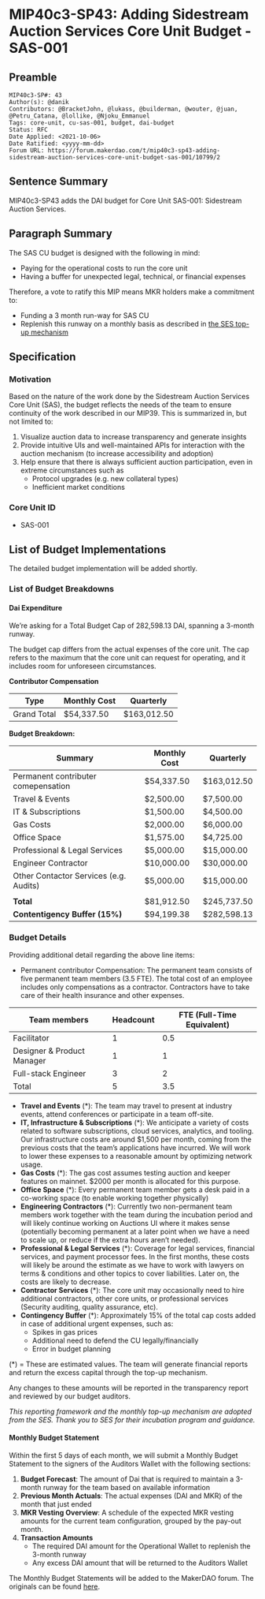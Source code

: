 # MIP40c3-SP43: Adding Sidestream Auction Services Core Unit Budget - SAS-001

## Preamble

```
MIP40c3-SP#: 43
Author(s): @danik
Contributors: @BracketJohn, @lukass, @builderman, @wouter, @juan, @Petru_Catana, @lollike, @Njoku_Emmanuel
Tags: core-unit, cu-sas-001, budget, dai-budget
Status: RFC
Date Applied: <2021-10-06>
Date Ratified: <yyyy-mm-dd>  
Forum URL: https://forum.makerdao.com/t/mip40c3-sp43-adding-sidestream-auction-services-core-unit-budget-sas-001/10799/2
```

## Sentence Summary

MIP40c3-SP43 adds the DAI budget for Core Unit SAS-001: Sidestream Auction Services.

## Paragraph Summary

The SAS CU budget is designed with the following in mind:

* Paying for the operational costs to run the core unit
* Having a buffer for unexpected legal, technical, or financial expenses

Therefore, a vote to ratify this MIP means MKR holders make a commitment to:

* Funding a 3 month run-way for SAS CU
* Replenish this runway on a monthly basis as described in [the SES top-up mechanism](https://forum.makerdao.com/t/mip40c3-sp10-modify-core-unit-budget-ses-001/7369)

## Specification

### Motivation

Based on the nature of the work done by the Sidestream Auction Services Core Unit (SAS), the budget reflects the needs of the team to ensure continuity of the work described in our MIP39. This is summarized in, but not limited to:

1. Visualize auction data to increase transparency and generate insights
2. Provide intuitive UIs and well-maintained APIs for interaction with the auction mechanism (to increase accessibility and adoption)
3. Help ensure that there is always sufficient auction participation, even in extreme circumstances such as
   * Protocol upgrades (e.g. new collateral types)
   * Inefficient market conditions

### Core Unit ID

* SAS-001

## List of Budget Implementations

The detailed budget implementation will be added shortly.

### List of Budget Breakdowns

#### Dai Expenditure

We’re asking for a Total Budget Cap of 282,598.13 DAI, spanning a 3-month runway.

The budget cap differs from the actual expenses of the core unit. The cap refers to the maximum that the core unit can request for operating, and it includes room for unforeseen circumstances.

**Contributor Compensation**

|Type|Monthly Cost|Quarterly|
| --- | --- | --- |
|Grand Total|$54,337.50|$163,012.50|

**Budget Breakdown:**

|Summary|Monthly Cost|Quarterly|
| --- | --- | --- |
|Permanent contributer comepensation|$54,337.50|$163,012.50|
|Travel & Events|$2,500.00|$7,500.00|
|IT & Subscriptions|$1,500.00|$4,500.00|
|Gas Costs|$2,000.00|$6,000.00|
|Office Space|$1,575.00|$4,725.00|
|Professional & Legal Services|$5,000.00|$15,000.00|
|Engineer Contractor|$10,000.00|$30,000.00|
|Other Contactor Services (e.g. Audits)|$5,000.00|$15,000.00|
||||
|**Total**|$81,912.50|$245,737.50|
|**Contentigency Buffer (15%)**|$94,199.38|$282,598.13|

### Budget Details

Providing additional detail regarding the above line items:

* Permanent contributor Compensation: The permanent team consists of five permanent team members (3.5 FTE). The total cost of an employee includes only compensations as a contractor. Contractors have to take care of their health insurance and other expenses.

|Team members|Headcount|FTE (Full-Time Equivalent)|
| --- | --- | --- |
|Facilitator|1|0.5|
|Designer & Product Manager|1|1|
|Full-stack Engineer|3|2|
|Total|5|3.5|

* **Travel and Events** (*): The team may travel to present at industry events, attend conferences or participate in a team off-site.
* **IT, Infrastructure & Subscriptions** (*): We anticipate a variety of costs related to software subscriptions, cloud services, analytics, and tooling. Our infrastructure costs are around $1,500 per month, coming from the previous costs that the team’s applications have incurred. We will work to lower these expenses to a reasonable amount by optimizing network usage.
* **Gas Costs** (*): The gas cost assumes testing auction and keeper features on mainnet. $2000 per month is allocated for this purpose.
* **Office Space** (*): Every permanent team member gets a desk paid in a co-working space (to enable working together physically)
* **Engineering Contractors** (*): Currently two non-permanent team members work together with the team during the incubation period and will likely continue working on Auctions UI where it makes sense (potentially becoming permanent at a later point when we have a need to scale up, or reduce if the extra hours aren’t needed).
* **Professional & Legal Services** (*): Coverage for legal services, financial services, and payment processor fees. In the first months, these costs will likely be around the estimate as we have to work with lawyers on terms & conditions and other topics to cover liabilities. Later on, the costs are likely to decrease.
* **Contractor Services** (*): The core unit may occasionally need to hire additional contractors, other core units, or professional services (Security auditing, quality assurance, etc).
* **Contingency Buffer** (*): Approximately 15% of the total cap costs added in case of additional urgent expenses, such as:
  * Spikes in gas prices
  * Additional need to defend the CU legally/financially
  * Error in budget planning

(*) = These are estimated values. The team will generate financial reports and return the excess capital through the top-up mechanism.

Any changes to these amounts will be reported in the transparency report and reviewed by our budget auditors.

*This reporting framework and the monthly top-up mechanism are adopted from the SES. Thank you to SES for their incubation program and guidance.*

#### Monthly Budget Statement

Within the first 5 days of each month, we will submit a Monthly Budget Statement to the signers of the Auditors Wallet with the following sections:

1. **Budget Forecast**: The amount of Dai that is required to maintain a 3-month runway for the team based on available information
2. **Previous Month Actuals**: The actual expenses (DAI and MKR) of the month that just ended
3. **MKR Vesting Overview**: A schedule of the expected MKR vesting amounts for the current team configuration, grouped by the pay-out month.
4. **Transaction Amounts**
    * The required DAI amount for the Operational Wallet to replenish the 3-month runway
    * Any excess DAI amount that will be returned to the Auditors Wallet

The Monthly Budget Statements will be added to the MakerDAO forum. The originals can be found [here](https://github.com/makerdao-sas/transparency-reporting).